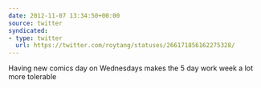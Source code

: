 ```yaml
---
date: 2012-11-07 13:34:50+00:00
source: twitter
syndicated:
- type: twitter
  url: https://twitter.com/roytang/statuses/266171856162275328/
---
```


Having new comics day on Wednesdays makes the 5 day work week a lot more tolerable